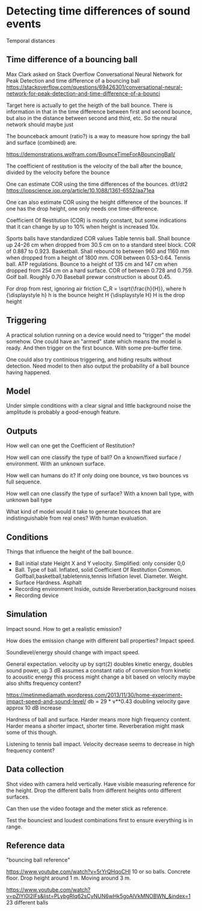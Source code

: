 
# Detecting time differences of sound events

Temporal distances

## Time difference of a bouncing ball


Max Clark asked on Stack Overflow
Conversational Neural Network for Peak Detection and time difference of a bouncing ball
https://stackoverflow.com/questions/69426301/conversational-neural-network-for-peak-detection-and-time-difference-of-a-bounci

Target here is actually to get the heigth of the ball bounce.
There is information in that in the time difference between first and second bounce,
but also in the distance between second and third, etc.
So the neural network should maybe just

The bounceback amount (ratio?) is a way to measure how springy the ball and surface (combined) are.

https://demonstrations.wolfram.com/BounceTimeForABouncingBall/

The coefficient of restitution is
the velocity of the ball after the bounce,
divided by the velocity before the bounce

One can estimate COR using the time differences of the bounces.
dt1/dt2
https://iopscience.iop.org/article/10.1088/1361-6552/aa71ea

One can also estimate COR using the height difference of the bounces.
If one has the drop height, one only needs one time-difference.

Coefficient Of Restitution (COR) is mostly constant,
but some indications that it can change by up to 10% when height is increased 10x.

Sports balls have standardized COR values
Table tennis ball. Shall bounce up 24–26 cm when dropped from 30.5 cm on to a standard steel block. COR of 0.887 to 0.923.
Basketball. Shall rebound to between 960 and 1160 mm when dropped from a height of 1800 mm. COR between 0.53–0.64.
Tennis ball. ATP regulations. Bounce to a height of 135 cm and 147 cm when dropped from 254 cm on a hard surface. COR of between 0.728 and 0.759.
Golf ball. Roughly 0.70
Baseball prewar construction is about 0.45.


For drop from rest, ignoring air friction
    C_R = \sqrt{\frac{h}{H}}, where
    h {\displaystyle h} h is the bounce height
    H {\displaystyle H} H is the drop height


## Triggering

A practical solution running on a device would need to "trigger" the model somehow.
One could have an "armed" state which means the model is ready.
And then trigger on the first bounce. With some pre-buffer time.

One could also try continious triggering, and hiding results without detection.
Need model to then also output the probability of a ball bounce having happened. 

## Model

Under simple conditions with a clear signal
and little background noise the amplitude is probably a good-enough feature.

## Outputs

How well can one get the Coefficient of Restitution?

How well can one classify the type of ball?
On a known/fixed surface / environment.
With an unknown surface.

How well can humans do it?
If only doing one bounce, vs two bounces vs full sequence.

How well can one classify the type of surface?
With a known ball type, with unknown ball type

What kind of model would it take to generate bounces that are indistinguishable from real ones?
With human evaluation.

## Conditions

Things that influence the height of the ball bounce.

- Ball initial state
Height
X and Y velocity. Simplified: only consider 0,0
- Ball.
Type of ball. Inflated, solid
Coefficient Of Restitution
Common. Golfball,basketball,tabletennis,tennis
Inflation level.
Diameter.
Weight.
- Surface
Hardness. Asphalt
- Recording environment
Inside, outside
Reverberation,background noises
- Recording device

## Simulation

Impact sound.
How to get a realistic emission?

How does the emission change with different ball properties?
Impact speed.

Soundlevel/energy should change with impact speed.

General expectation.
velocity up by sqrt(2) doubles kinetic energy, doubles sound power, up 3 dB 
assumes a constant ratio of conversion from kinetic to acoustic energy
this process might change a bit based on velocity
maybe also shifts frequency content?

https://metinmediamath.wordpress.com/2013/11/30/home-experiment-impact-speed-and-sound-level/
db = 29 * v**0.43
doubling velocity gave approx 10 dB increase

Hardness of ball and surface.
Harder means more high frequency content.
Harder means a shorter impact, shorter time. Reverberation might mask some of this though.

Listening to tennis ball impact.
Velocity decrease seems to decrease in high frequency content?


## Data collection

Shot video with camera held vertically.
Have visible measuring reference for the height.
Drop the different balls from different heights onto different surfaces.

Can then use the video footage and the meter stick as reference.

Test the bounciest and loudest combinations first to ensure everything is in range.

## Reference data

"bouncing ball reference"

https://www.youtube.com/watch?v=5rYrQHqoCHI
10 or so balls. Concrete floor. Drop height around 1 m. Moving around 3 m.

https://www.youtube.com/watch?v=pZlYl0l2lFs&list=PLybgRIq62sCyNUN6wHk5goAlVkMNOBWN_&index=1
23 different balls

